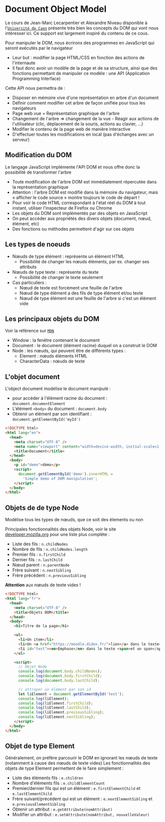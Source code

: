 # Document Object Model

Le cours de Jean-Marc Lecarpentier et Alexandre Niveau disponible à l'[`Université de Caen`](https://ensweb.users.info.unicaen.fr/pres/jml/dom/index.php) présente très bien les concepts du DOM qui vont nous intéresser ici.
Ce support est largement inspiré du contenu de ce cous.

Pour manipuler le DOM, nous écrirons des programmes en JavaScript qui seront exécutés par le navigateur

- Leur but : modifier la page HTML/CSS en fonction des actions de l'internaute
- Il faut donc avoir un modèle de la page et de sa structure, ainsi que des fonctions permettant de manipuler ce modèle : une API (Application Programming Interface)

Cette API nous permettra de :

- Disposer en mémoire vive d'une représentation en arbre d'un document
- Définir comment modifier cet arbre de façon unifiée pour tous les navigateurs
- Page web vue = Représentation graphique de l'arbre
- Changement de l'arbre => changement de la vue - Réagir aux actions de l'utilisateur (clic, déplacement de la souris, actions au clavier, ...)
- Modifier le contenu de la page web de manière interactive
- D'effectuer toutes les modifications en local (pas d'échanges avec un serveur)

## Modification du DOM

Le langage JavaScript implémente l'API DOM et nous offre donc la possibilité de transformer l'arbre

- Toute modification de l'arbre DOM est immédiatement répercutée dans la représentation graphique
- Attention : l'arbre DOM est modifié dans la mémoire du navigateur, mais « afficher le code source » montre toujours le code de départ !
- Pour voir le code HTML correspondant à l'état réel du DOM à tout instant, utiliser l'inspecteur de Firefox ou Chrome
- Les objets du DOM sont implémentés par des objets en JavaScript
- On peut accéder aux propriétés des divers objets (document, nœud, élément, etc)
- Des fonctions ou méthodes permettent d'agir sur ces objets

## Les types de noeuds

- Nœuds de type élément : représente un élément HTML
  - Possibilité de changer les nœuds éléments, par ex. changer ses attributs
- Nœuds de type texte : représente du texte
  - Possibilité de changer le texte seulement
- Cas particuliers :
  - Nœud de texte est forcément une feuille de l'arbre
  - Nœud de type élément a des fils de type élément et/ou texte
  - Nœud de type élément est une feuille de l'arbre si c'est un élément vide

## Les principaux objets du DOM

Voir la référence sur [`MDN`](https://developer.mozilla.org/en-US/docs/Web/API/Document_Object_Model)

- Window : la fenêtre contenant le document
- Document : le document (élément racine) duquel on a construit le DOM
- Node : les nœuds, qui peuvent être de différents types :
  - Element : nœuds éléments HTML
  - CharacterData : nœuds de texte

## L'objet document

L'object document modélise le document manipulé :

- pour accéder à l'élément racine du document : `document.documentElement`
- L'élément `<body>` du document : `document.body`
- Obtenir un élément par son identifiant : `document.getElementById('myId')`

```html
<!DOCTYPE html>
<html lang="en">
  <head>
    <meta charset="UTF-8" />
    <meta name="viewport" content="width=device-width, initial-scale=1.0" />
    <title>Document</title>
  </head>
  <body>
    <p id="demo">démo</p>
    <script>
      document.getElementById('demo').innerHTML =
        'Simple demo of DOM manipulation';
    </script>
  </body>
</html>
```

## Objets de de type Node

Modélise tous les types de nœuds, que ce soit des élements ou non

Principales fonctionnalités des objets Node, voir le site [developer.mozilla.org](https://developer.mozilla.org/en-US/docs/Web/API/Node) pour une liste plus complète :

- Liste des fils : `n.childNodes`
- Nombre de fils : `n.childNodes.length`
- Premier fils : `n.firstChild`
- Dernier fils : `n.lastChild`
- Nœud parent : `n.parentNode`
- Frère suivant : `n.nextSibling`
- Frère précédent : `n.previousSibling`

**Attention** aux nœuds de texte vides !

```html
<!DOCTYPE html>
<html lang="fr">
  <head>
    <meta charset="UTF-8" />
    <title>Objets DOM</title>
  </head>
  <body>
    <h1>Titre de la page</h1>

    <ul>
      <li>Un item</li>
      <li>Un <a href="https://moodle.didex.fr/">lien</a> dans le texte</li>
      <li id="test"><em>Emphase</em> dans le texte <span>et un span</span></li>
    </ul>

    <script>
      // Objet Node
      console.log(document.body.childNodes);
      console.log(document.body.firstChild);
      console.log(document.body.lastChild);

      // attraper un élément par son id
      let liElement = document.getElementById('test');
      console.log(liElement);
      console.log(liElement.firstChild);
      console.log(liElement.lastChild);
      console.log(liElement.previousSibling);
      console.log(liElement.nextSibling);
    </script>
  </body>
</html>
```

## Objet de type Element

Généralement, on préfère parcourir le DOM en ignorant les nœuds de texte (notamment à cause des nœuds de texte vides)
Les fonctionnalités des objets de type Element permettent de le faire simplement :

- Liste des éléments fils : `e.children`
- Nombre d'éléments fils : `e.childElementCount`
- Premier/dernier fils qui est un élément : `e.firstElementChild` et `e.lastElementChild`
- Frère suivant/précédent qui est un élément : `e.nextElementSibling` et `e.previousElementSibling`
- Obtenir un attribut : `e.getAttribute(nomAttribut)`
- Modifier un attribut : `e.setAttribute(nomAttribut, nouvelleValeur)`
